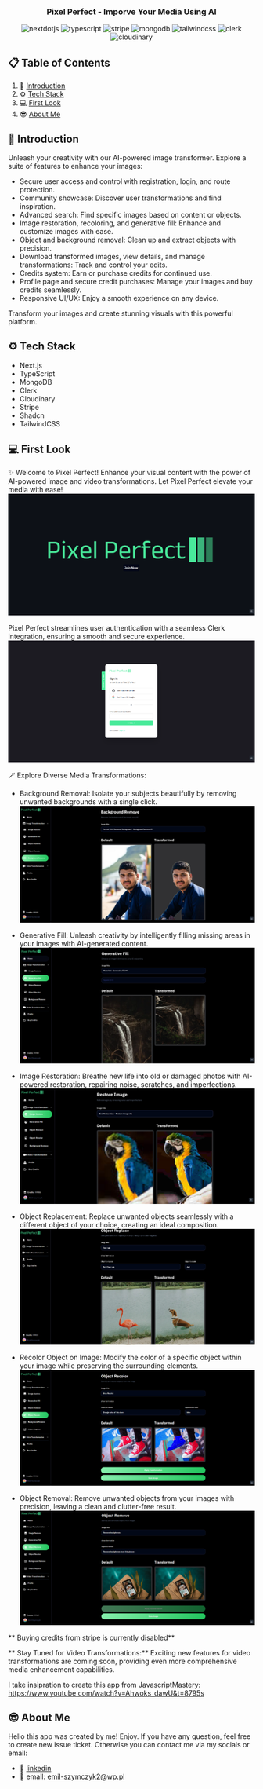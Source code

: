 <div align="center">

  <h3 align="center">Pixel Perfect - Imporve Your Media Using AI</h3>
  <div>
    <img src="https://img.shields.io/badge/-Next_JS-black?style=for-the-badge&logoColor=white&logo=nextdotjs&color=000000" alt="nextdotjs" />
    <img src="https://img.shields.io/badge/-TypeScript-black?style=for-the-badge&logoColor=white&logo=typescript&color=3178C6" alt="typescript" />
    <img src="https://img.shields.io/badge/-Stripe-black?style=for-the-badge&logoColor=white&logo=stripe&color=008CDD" alt="stripe" />
    <img src="https://img.shields.io/badge/-MongoDB-black?style=for-the-badge&logoColor=white&logo=mongodb&color=47A248" alt="mongodb" />
    <img src="https://img.shields.io/badge/-Tailwind_CSS-black?style=for-the-badge&logoColor=white&logo=tailwindcss&color=06B6D4" alt="tailwindcss" />
    <img src="https://img.shields.io/badge/-Clerk-black?style=for-the-badge&logoColor=white&logo=clerk&color=A020F0" alt="clerk" />
    <img src="https://img.shields.io/badge/-Cloudinary-black?style=for-the-badge&logoColor=white&logo=cloudinary&color=3178C6" alt="cloudinary" />
  </div>

</div>

## 📋 <a name="table">Table of Contents</a>

1. 📎 [Introduction](#introduction)
2. ⚙️ [Tech Stack](#tech-stack)
3. 💻 [First Look](#first-look)
4. 😎 [About Me](#about-me)

## <a name="introduction">📎 Introduction</a>

Unleash your creativity with our AI-powered image transformer. Explore a suite
of features to enhance your images:

- Secure user access and control with registration, login, and route protection.
- Community showcase: Discover user transformations and find inspiration.
- Advanced search: Find specific images based on content or objects.
- Image restoration, recoloring, and generative fill: Enhance and customize
  images with ease.
- Object and background removal: Clean up and extract objects with precision.
- Download transformed images, view details, and manage transformations: Track
  and control your edits.
- Credits system: Earn or purchase credits for continued use.
- Profile page and secure credit purchases: Manage your images and buy credits
  seamlessly.
- Responsive UI/UX: Enjoy a smooth experience on any device.

Transform your images and create stunning visuals with this powerful platform.

## <a name="tech-stack">⚙️ Tech Stack</a>

- Next.js
- TypeScript
- MongoDB
- Clerk
- Cloudinary
- Stripe
- Shadcn
- TailwindCSS

## <a name="first-look">💻 First Look</a>

✨ Welcome to Pixel Perfect! Enhance your visual content with the power of
AI-powered image and video transformations. Let Pixel Perfect elevate your media
with ease! ![home](./public/assets/images/pixel1.png)

Pixel Perfect streamlines user authentication with a seamless Clerk integration,
ensuring a smooth and secure experience.
![clerk](./public/assets/images/pixel2.png)

🪄 Explore Diverse Media Transformations:

- Background Removal: Isolate your subjects beautifully by removing unwanted
  backgrounds with a single click.
  ![backgroundRemove](./public/assets/images/pixel3.png)

- Generative Fill: Unleash creativity by intelligently filling missing areas in
  your images with AI-generated content.
  ![generativeFill](./public/assets/images/pixel4.png)

- Image Restoration: Breathe new life into old or damaged photos with AI-powered
  restoration, repairing noise, scratches, and imperfections.
  ![restore](./public/assets/images/pixel5.png)

- Object Replacement: Replace unwanted objects seamlessly with a different
  object of your choice, creating an ideal composition.
  ![replace](./public/assets/images/pixel6.png)

- Recolor Object on Image: Modify the color of a specific object within your
  image while preserving the surrounding elements.
  ![recolor](./public/assets/images/pixel7.png)

- Object Removal: Remove unwanted objects from your images with precision,
  leaving a clean and clutter-free result.
  ![remove](./public/assets/images/pixel8.png)

** Buying credits from stripe is currently disabled**

** Stay Tuned for Video Transformations:** Exciting new features for video
transformations are coming soon, providing even more comprehensive media
enhancement capabilities.

I take insipration to create this app from JavascriptMastery:
https://www.youtube.com/watch?v=Ahwoks_dawU&t=8795s

## <a name="about-me">😎 About Me</a>

Hello this app was created by me! Enjoy. If you have any question, feel free to
create new issue ticket. Otherwise you can contact me via my socials or email:

- 📱 <a href="https://www.linkedin.com/in/emil-szymczyk-209613209/">linkedin</a>
- 📧 email: emil-szymczyk2@wp.pl
